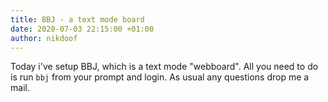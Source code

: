 ```yaml
---
title: BBJ - a text mode board
date: 2020-07-03 22:15:00 +01:00
author: nikdoof
---
```

Today i've setup BBJ, which is a text mode "webboard". All you need to do is run `bbj` from your prompt and login. As usual any questions drop me a mail.

